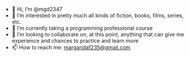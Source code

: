 - 👋 Hi, I’m @mgd2347
- 👀 I’m interested in pretty much all kinds of fiction, books, films, series, etc.
- 🌱 I’m currently taking a programming professional course
- 💞️ I’m looking to collaborate on, at this point, anything that can give me experience and chances to practice and learn more
- 📫 How to reach me: margaridaf235@gmail.com

<!---
mgd2347/mgd2347 is a ✨ special ✨ repository because its `README.md` (this file) appears on your GitHub profile.
You can click the Preview link to take a look at your changes.
--->
